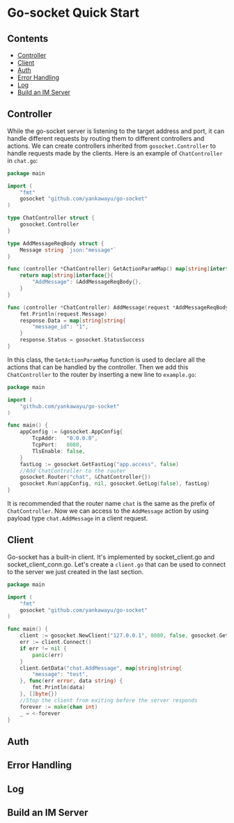 # Go-socket Quick Start

## Contents
- [Controller](#controller)
- [Client](#client)
- [Auth](#auth)
- [Error Handling](#error-handling)
- [Log](#log)
- [Build an IM Server](#build-an-im-server)

## Controller
While the go-socket server is listening to the target address and port, it can handle different requests by routing them to different controllers and actions.
We can create controllers inherited from `gosocket.Controller` to handle requests made by the clients. Here is an example of `ChatController` in `chat.go`:

```go
package main

import (
	"fmt"
	gosocket "github.com/yankawayu/go-socket"
)

type ChatController struct {
	gosocket.Controller
}

type AddMessageReqBody struct {
	Message string `json:"message"`
}

func (controller *ChatController) GetActionParamMap() map[string]interface{} {
	return map[string]interface{}{
		"AddMessage": &AddMessageReqBody{},
	}
}

func (controller *ChatController) AddMessage(request *AddMessageReqBody, response *gosocket.ResponseBody) {
	fmt.Println(request.Message)
	response.Data = map[string]string{
		"message_id": "1",
	}
	response.Status = gosocket.StatusSuccess
}
```
In this class, the `GetActionParamMap` function is used to declare all the actions that can be handled by the controller.
Then we add this `ChatController` to the router by inserting a new line to `example.go`:
```go
package main

import (
	"github.com/yankawayu/go-socket"
)

func main() {
	appConfig := &gosocket.AppConfig{
		TcpAddr:   "0.0.0.0",
		TcpPort:   8080,
		TlsEnable: false,
	}
	fastLog := gosocket.GetFastLog("app.access", false)
	//Add ChatController to the router
	gosocket.Router("chat", &ChatController{})
	gosocket.Run(appConfig, nil, gosocket.GetLog(false), fastLog)
}
```

It is recommended that the router name `chat` is the same as the prefix of `ChatController`. Now we can access to the `AddMessage` action by using payload type `chat.AddMessage` in a client request.

## Client
Go-socket has a built-in client. It's implemented by socket_client.go and socket_client_conn.go. Let's create a `client.go` that can be used to connect to the server we just created in the last section.
```go
package main

import (
	"fmt"
	gosocket "github.com/yankawayu/go-socket"
)

func main() {
	client := gosocket.NewClient("127.0.0.1", 8080, false, gosocket.GetLog(false))
	err := client.Connect()
	if err != nil {
		panic(err)
	}
	client.GetData("chat.AddMessage", map[string]string{
		"message": "test",
	}, func(err error, data string) {
		fmt.Println(data)
	}, []byte{})
	//Stop the client from exiting before the server responds
	forever := make(chan int)
	_ = <-forever
}
```

## Auth

## Error Handling

## Log

## Build an IM Server